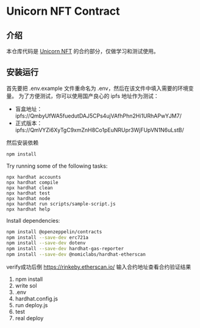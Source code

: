 Unicorn NFT Contract
===============
## 介绍

本仓库代码是 [Unicorn NFT](https://github.com/zhima/unicorn-next) 的合约部分，仅做学习和测试使用。

## 安装运行

首先要把 .env.example 文件重命名为 .env，然后在该文件中填入需要的环境变量。
为了方便测试，你可以使用国产良心的 ipfs 地址作为测试：

- 盲盒地址：ipfs://QmbyUfWA5fuedutDAJ5CPs4ujVAfhPhn2Hi1URhAPwYJM7/
- 正式版本：ipfs://QmVYZi6XyTgC9xmZnH8Co1pEuNRUpr3WjFUpVN1N6uLstB/

然后安装依赖

```bash
npm install
```


Try running some of the following tasks:

```shell
npx hardhat accounts
npx hardhat compile
npx hardhat clean
npx hardhat test
npx hardhat node
npx hardhat run scripts/sample-script.js
npx hardhat help
```

Install dependencies:
```bash
npm install @openzeppelin/contracts
npm install --save-dev erc721a 
npm install --save-dev dotenv
npm install --save-dev hardhat-gas-reporter
npm install --save-dev @nomiclabs/hardhat-etherscan
```

verify成功后倒 https://rinkeby.etherscan.io/ 输入合约地址查看合约验证结果

1. npm install
2. write sol
3. .env
4. hardhat.config.js
5. run deploy.js
6. test
7. real deploy